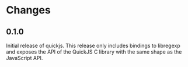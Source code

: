 # Changes

## 0.1.0

Initial release of quickjs. This release only includes bindings to libregexp and exposes the API of the QuickJS C library with the same shape as the JavaScript API.
